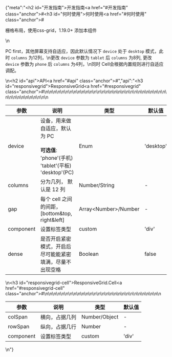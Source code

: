 {"meta":"<h2 id=\"&#x5F00;&#x53D1;&#x6307;&#x5357;\">&#x5F00;&#x53D1;&#x6307;&#x5357;<a href=\"#&#x5F00;&#x53D1;&#x6307;&#x5357;\" class=\"anchor\">#</a></h2><h3 id=\"&#x4F55;&#x65F6;&#x4F7F;&#x7528;\">&#x4F55;&#x65F6;&#x4F7F;&#x7528;<a href=\"#&#x4F55;&#x65F6;&#x4F7F;&#x7528;\" class=\"anchor\">#</a></h3><p>&#x6805;&#x683C;&#x5E03;&#x5C40;&#xFF0C;&#x4F7F;&#x7528;css-grid&#xFF0C;1.19.0+ &#x6DFB;&#x52A0;&#x672C;&#x7EC4;&#x4EF6;</p>\n<p>PC first&#xFF0C;&#x5176;&#x4ED6;&#x5C4F;&#x5E55;&#x652F;&#x6301;&#x81EA;&#x9002;&#x5E94;&#xFF0C;&#x56E0;&#x6B64;&#x9ED8;&#x8BA4;&#x60C5;&#x51B5;&#x4E0B; <code>device</code> &#x5904;&#x4E8E; <code>desktop</code> &#x6A21;&#x5F0F;&#xFF0C;&#x6B64;&#x65F6; <code>columns</code> &#x4E3A;12&#x5217;&#xFF0C;\n&#x66F4;&#x6539; <code>device</code> &#x53C2;&#x6570;&#x4E3A; <code>tablet</code> &#x540E; <code>columns</code> &#x4E3A;8&#x5217;, &#x66F4;&#x6539; <code>device</code> &#x53C2;&#x6570;&#x4E3A; <code>phone</code> &#x540E; <code>columns</code> &#x4E3A;4&#x5217;&#xFF0C;\n&#x540C;&#x65F6; Cell&#x4F1A;&#x6839;&#x636E;&#x5185;&#x7F6E;&#x89C4;&#x5219;&#x8FDB;&#x884C;&#x81EA;&#x9002;&#x5E94;&#x8C03;&#x914D;&#x3002;</p>\n<h2 id=\"api\">API<a href=\"#api\" class=\"anchor\">#</a></h2>","api":"<h3 id=\"responsivegrid\">ResponsiveGrid<a href=\"#responsivegrid\" class=\"anchor\">#</a></h3><table>\n<thead>\n<tr>\n<th>&#x53C2;&#x6570;</th>\n<th>&#x8BF4;&#x660E;</th>\n<th>&#x7C7B;&#x578B;</th>\n<th>&#x9ED8;&#x8BA4;&#x503C;</th>\n</tr>\n</thead>\n<tbody>\n<tr>\n<td>device</td>\n<td>&#x8BBE;&#x5907;&#xFF0C;&#x7528;&#x6765;&#x505A;&#x81EA;&#x9002;&#x5E94;&#xFF0C;&#x9ED8;&#x8BA4;&#x4E3A; PC<br><br><strong>&#x53EF;&#x9009;&#x503C;</strong>:<br>&apos;phone&apos;(&#x624B;&#x673A;)<br>&apos;tablet&apos;(&#x5E73;&#x677F;)<br>&apos;desktop&apos;(PC)</td>\n<td>Enum</td>\n<td>&apos;desktop&apos;</td>\n</tr>\n<tr>\n<td>columns</td>\n<td>&#x5206;&#x4E3A;&#x51E0;&#x5217;&#xFF0C; &#x9ED8;&#x8BA4;&#x662F; 12 &#x5217;</td>\n<td>Number/String</td>\n<td>-</td>\n</tr>\n<tr>\n<td>gap</td>\n<td>&#x6BCF;&#x4E2A; cell &#x4E4B;&#x95F4;&#x7684;&#x95F4;&#x8DDD;&#xFF0C; [bottom&amp;top, right&amp;left]</td>\n<td>Array&lt;Number&gt;/Number</td>\n<td>-</td>\n</tr>\n<tr>\n<td>component</td>\n<td>&#x8BBE;&#x7F6E;&#x6807;&#x7B7E;&#x7C7B;&#x578B;</td>\n<td>custom</td>\n<td>&apos;div&apos;</td>\n</tr>\n<tr>\n<td>dense</td>\n<td>&#x662F;&#x5426;&#x5F00;&#x542F;&#x7D27;&#x5BC6;&#x6A21;&#x5F0F;&#xFF0C;&#x5F00;&#x542F;&#x540E;&#x5C3D;&#x53EF;&#x80FD;&#x80FD;&#x7D27;&#x5BC6;&#x586B;&#x6EE1;&#xFF0C;&#x5C3D;&#x91CF;&#x4E0D;&#x51FA;&#x73B0;&#x7A7A;&#x683C;</td>\n<td>Boolean</td>\n<td>false</td>\n</tr>\n</tbody>\n</table>\n<h3 id=\"responsivegrid-cell\">ResponsiveGrid.Cell<a href=\"#responsivegrid-cell\" class=\"anchor\">#</a></h3><table>\n<thead>\n<tr>\n<th>&#x53C2;&#x6570;</th>\n<th>&#x8BF4;&#x660E;</th>\n<th>&#x7C7B;&#x578B;</th>\n<th>&#x9ED8;&#x8BA4;&#x503C;</th>\n</tr>\n</thead>\n<tbody>\n<tr>\n<td>colSpan</td>\n<td>&#x6A2A;&#x5411;&#xFF0C;&#x5360;&#x636E;&#x51E0;&#x5217;</td>\n<td>Number/Object</td>\n<td>-</td>\n</tr>\n<tr>\n<td>rowSpan</td>\n<td>&#x7EB5;&#x5411;&#xFF0C;&#x5360;&#x636E;&#x51E0;&#x884C;</td>\n<td>Number</td>\n<td>-</td>\n</tr>\n<tr>\n<td>component</td>\n<td>&#x8BBE;&#x7F6E;&#x6807;&#x7B7E;&#x7C7B;&#x578B;</td>\n<td>custom</td>\n<td>&apos;div&apos;</td>\n</tr>\n</tbody>\n</table>\n"}